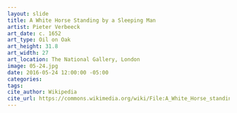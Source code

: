 ```yaml
---
layout: slide
title: A White Horse Standing by a Sleeping Man
artist: Pieter Verbeeck
art_date: c. 1652
art_type: Oil on Oak
art_height: 31.8
art_width: 27
art_location: The National Gallery, London
image: 05-24.jpg
date: 2016-05-24 12:00:00 -05:00
categories:
tags:
cite_author: Wikipedia
cite_url: https://commons.wikimedia.org/wiki/File:A_White_Horse_standing_by_a_Sleeping_Man,_Pieter_Verbeeck.jpg
---
```

